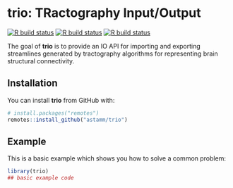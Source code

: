 
# trio: TRactography Input/Output

<!-- badges: start -->
[![R build status](https://github.com/astamm/trio/workflows/R-CMD-check/badge.svg)](https://github.com/astamm/trio/actions)
[![R build status](https://github.com/astamm/trio/workflows/test-coverage/badge.svg)](https://github.com/astamm/trio/actions)
[![R build status](https://github.com/astamm/trio/workflows/pkgdown/badge.svg)](https://github.com/astamm/trio/actions)
<!-- badges: end -->

The goal of **trio** is to provide an IO API for importing and exporting streamlines generated by tractography algorithms for representing brain structural connectivity.

## Installation

You can install **trio** from GitHub with:

``` r
# install.packages("remotes")
remotes::install_github("astamm/trio")
```

## Example

This is a basic example which shows you how to solve a common problem:

``` r
library(trio)
## basic example code
```
